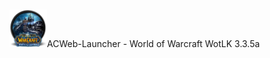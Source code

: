 # 
<img src="./ACWeb-Launcher/images/icon.png" width=60 height=60>ACWeb-Launcher - World of Warcraft WotLK 3.3.5a
